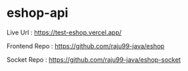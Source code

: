 # eshop-api

Live Url : https://test-eshop.vercel.app/

Frontend Repo : https://github.com/raju99-java/eshop

Socket Repo : https://github.com/raju99-java/eshop-socket

